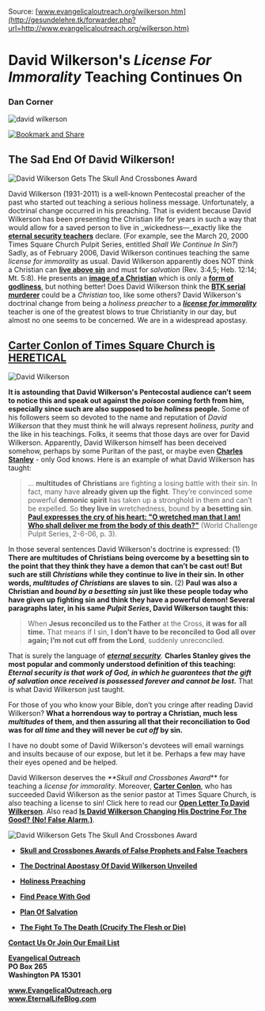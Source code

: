 <!--t David Wilkerson’s License For Immorality Teaching Continues On t-->
<!--d  d-->
<!--tag DanCorner,DavidWilkerson,SCbAward tag-->

Source: [www.evangelicaloutreach.org/wilkerson.htm](http://gesundelehre.tk/forwarder.php?url=http://www.evangelicaloutreach.org/wilkerson.htm)

# David Wilkerson's _License For Immorality_ Teaching Continues On

### Dan Corner

![david wilkerson](../../files/pictures/evangelical-david-wilkerson-it-is-finished.jpg)

[![Bookmark and Share](../s7.addthis.com/static/btn/v2/lg-share-en.gif)](http://www.addthis.com/bookmark.php?v=250&username=xa-4ce723c86d857fe0)

## The Sad End Of David Wilkerson!

![David Wilkerson Gets The Skull And Crossbones Award](../../files/pictures/snc.jpg "David Wilkerson became UNSOUND doctrinally in his latter years.")

David Wilkerson (1931-2011) is a well-known Pentecostal preacher of the past who started out teaching a serious holiness message. Unfortunately, a doctrinal change occurred in his preaching. That is evident because David Wilkerson has been presenting the Christian life for years in such a way that would allow for a saved person to live in _wickedness—_exactly like the **[eternal security teachers](http://gesundelehre.tk/forwarder.php?url=http://www.evangelicaloutreach.org/eternal-security-teachers.html)** declare. (For example, see the March 20, 2000 Times Square Church Pulpit Series, entitled _Shall We Continue In Sin?_) Sadly, as of February 2006, David Wilkerson continues teaching the same _license for immorality_ as usual. David Wilkerson apparently does NOT</font> think a Christian can [**live above sin**](http://gesundelehre.tk/forwarder.php?url=http://www.evangelicaloutreach.org/keep-yourself-pure.html) and must for _salvation_ (Rev. 3:4,5; Heb. 12:14; Mt. 5:8). He presents an [**image of a Christian**](http://gesundelehre.tk/forwarder.php?url=http://www.evangelicaloutreach.org/image-of-a-christian.htm) which is only a [**form of godliness**](http://gesundelehre.tk/forwarder.php?url=http://www.evangelicaloutreach.org/form-of-godliness.html), but nothing better! Does David Wilkerson think the **[BTK serial murderer](http://gesundelehre.tk/forwarder.php?url=http://www.evangelicaloutreach.org/btk.htm)** could be a _Christian_ too, like some others?</font> David Wilkerson's doctrinal change from being a _holiness preacher_ to a _[**license for immorality**](http://gesundelehre.tk/forwarder.php?url=http://www.evangelicaloutreach.org/etlicense.html)_ teacher is one of the greatest blows to true Christianity in our day, but almost no one seems to be concerned. We are in a widespread apostasy.

## [Carter Conlon of Times Square Church is HERETICAL](http://gesundelehre.tk/forwarder.php?url=http://www.evangelicaloutreach.org/carterconlon.html)

![David Wilkerson](../../files/pictures/david-wilkerson.jpg "David Wilkerson")

**It is astounding that David Wilkerson's Pentecostal audience can’t seem to notice this and speak out against the _poison_ coming forth from him, especially since such are also supposed to be _holiness_ people.** Some of his followers seem so devoted to the name and reputation of _David Wilkerson_ that they must think he will always represent _holiness, purity_ and the like in his teachings. Folks, it seems that those days are over for David Wilkerson. Apparently, David Wilkerson himself has been deceived somehow, perhaps by some Puritan of the past, or maybe even [**Charles Stanley**](http://gesundelehre.tk/forwarder.php?url=http://www.evangelicaloutreach.org/charles-stanley.html) - only God knows. Here is an example of what David Wilkerson has taught:

> ... **multitudes of Christians** are fighting a losing battle with their sin. In fact, many have **already given up the fight**. They’re convinced some powerful **demonic spirit** has taken up a stronghold in them and can’t be expelled. So **they live in** wretchedness, bound by **a besetting sin**. [**Paul expresses the cry of his heart: "O wretched man that I am! Who shall deliver me from the body of this death?"**](http://gesundelehre.tk/forwarder.php?url=http://www.evangelicaloutreach.org/worst-of-sinners.htm) (World Challenge Pulpit Series, 2-6-06, p. 3).

In those several sentences David Wilkerson's doctrine is expressed: (1) **There are multitudes of Christians being overcome by a besetting sin to the point that they think they have a demon that can’t be cast out! But such are still _Christians_ while they continue to live in their sin. In other words, _multitudes of Christians_ are slaves to sin.** (2) **Paul was also a Christian and _bound by a besetting sin_ just like these people today who have given up fighting sin and think they have a powerful demon! Several paragraphs later, in his same _Pulpit Series_, David Wilkerson taught this:**

> When **Jesus reconciled us to the Father** at the Cross, **it was for all time.** That means if I sin, **I don’t have to be reconciled to God all over again; I’m not cut off from the Lord**, suddenly unreconciled.

That is surely the language of _[**eternal security**](http://gesundelehre.tk/forwarder.php?url=http://www.evangelicaloutreach.org/eternal-security.html)._ **Charles Stanley gives the most popular and commonly understood definition of this teaching: _Eternal security is that work of God, in which he guarantees that the gift of salvation once received is possessed forever and cannot be lost._** That is what David Wilkerson just taught.

For those of you who know your Bible, don’t you cringe after reading David Wilkerson? **What a horrendous way to portray a Christian, much less _multitudes_ of them, and then assuring all that their reconciliation to God was for _all time_ and they will never be _cut off_ by sin.**

I have no doubt some of David Wilkerson's devotees will email warnings and insults because of our expose, but let it be. Perhaps a few may have their eyes opened and be helped.

David Wilkerson deserves the _**Skull and Crossbones Award_** for teaching a _license for immorality_. Moreover, [**Carter Conlon**](http://gesundelehre.tk/forwarder.php?url=http://www.evangelicaloutreach.org/carterconlon.html), who has succeeded David Wilkerson as the senior pastor at Times Square Church, is also teaching a license to sin! Click here to read our [**Open Letter To David Wilkerson**](http://gesundelehre.tk/forwarder.php?url=http://www.evangelicaloutreach.org/davidwilkerson.htm). Also read [**Is David Wilkerson Changing His Doctrine For The Good? (No! False Alarm.)**](http://gesundelehre.tk/forwarder.php?url=http://www.evangelicaloutreach.org/wilkerson2.html).

![David Wilkerson Gets The Skull And Crossbones Award](../../files/pictures/a-colorb.gif)

- **[Skull and Crossbones Awards of False Prophets and False Teachers](http://gesundelehre.tk/forwarder.php?url=http://www.evangelicaloutreach.org/Skull_And_Crossbones.html)**

- **[The Doctrinal Apostasy Of David Wilkerson Unveiled](http://gesundelehre.tk/forwarder.php?url=http://www.evangelicaloutreach.org/david-wilkerson-it-is-finished-book.html)**

- **[Holiness Preaching](http://gesundelehre.tk/forwarder.php?url=http://www.evangelicaloutreach.org/holiness-preaching.html)**

- **[Find Peace With God](http://gesundelehre.tk/forwarder.php?url=http://www.evangelicaloutreach.org/peace.htm)**

- **[Plan Of Salvation](http://gesundelehre.tk/forwarder.php?url=http://www.evangelicaloutreach.org/plan-of-salvation.html)**

- **[The Fight To The Death (Crucify The Flesh or Die)](http://gesundelehre.tk/forwarder.php?url=http://www.evangelicaloutreach.org/crucify-the-flesh.html)**

**[Contact Us Or Join Our Email List](http://gesundelehre.tk/forwarder.php?url=http://www.evangelicaloutreach.org/contact.html)**

**[Evangelical Outreach](http://gesundelehre.tk/forwarder.php?url=http://www.evangelicaloutreach.org/index.html)**  
**PO Box 265**  
**Washington PA 15301**

**www.EvangelicalOutreach.org**  
**www.EternalLifeBlog.com**